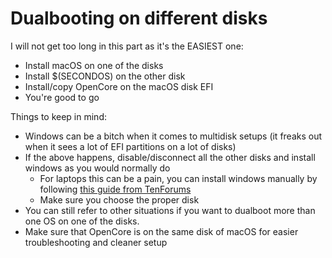 # Dualbooting on different disks

I will not get too long in this part as it's the EASIEST one:

* Install macOS on one of the disks
* Install $(SECONDOS) on the other disk
* Install/copy OpenCore on the macOS disk EFI
* You're good to go

Things to keep in mind:

* Windows can be a bitch when it comes to multidisk setups (it freaks out when it sees a lot of EFI partitions on a lot of disks)
* If the above happens, disable/disconnect all the other disks and install windows as you would normally do
  * For laptops this can be a pain, you can install windows manually by following [this guide from TenForums](https://www.tenforums.com/tutorials/84331-apply-windows-image-using-dism-instead-clean-install.html)
  * Make sure you choose the proper disk
* You can still refer to other situations if you want to dualboot more than one OS on one of the disks.
* Make sure that OpenCore is on the same disk of macOS for easier troubleshooting and cleaner setup
  